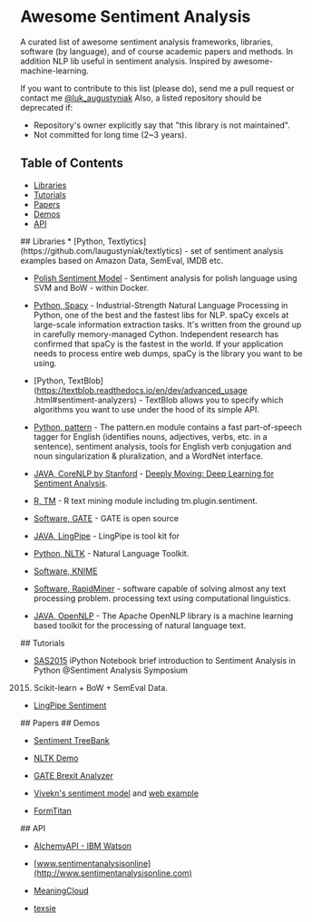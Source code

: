 # Awesome Sentiment Analysis

A curated list of awesome sentiment analysis frameworks, libraries, 
software (by language), and of course academic papers and methods. In 
addition NLP lib useful in sentiment analysis. Inspired by 
awesome-machine-learning.

If you want to contribute to this list (please do), send me a pull request or
 contact me [@luk_augustyniak](https://twitter.com/luk_augustyniak)
Also, a listed repository should be deprecated if:

* Repository's owner explicitly say that "this library is not maintained".
* Not committed for long time (2~3 years).

## Table of Contents

<!-- MarkdownTOC depth=4 -->

- [Libraries](#lib)
- [Tutorials](#tuts)
- [Papers](#papers)
- [Demos](#demos)
- [API](#api)


<!-- /MarkdownTOC -->

<a name="lib" />
## Libraries
* [Python, Textlytics](https://github.com/laugustyniak/textlytics) - set of 
sentiment analysis examples based on Amazon Data, SemEval, IMDB etc.

* [Polish Sentiment Model](https://github.com/riomus/polish-sentiment) - 
Sentiment analysis for polish language using SVM and BoW - within Docker.

* [Python, Spacy](https://spacy.io/) - Industrial-Strength Natural Language 
Processing in Python, one of the best and the fastest libs for NLP. spaCy 
excels at large-scale information extraction tasks. It's written from the 
ground up in carefully memory-managed Cython. Independent research has 
confirmed that spaCy is the fastest in the world. If your application needs 
to process entire web dumps, spaCy is the library you want to be using.

* [Python, TextBlob](https://textblob.readthedocs.io/en/dev/advanced_usage
.html#sentiment-analyzers) - TextBlob allows you to specify which algorithms
 you want to use under the hood of its simple API.

* [Python, pattern](http://www.clips.ua.ac.be/pages/pattern-en#sentiment) - 
The pattern.en module contains a fast part-of-speech tagger for English 
(identifies nouns, adjectives, verbs, etc. in a sentence), sentiment 
analysis, tools for English verb conjugation and noun singularization & 
pluralization, and a WordNet interface. 

* [JAVA, CoreNLP by Stanford](http://stanfordnlp.github.io/CoreNLP/) - [Deeply 
Moving: Deep Learning for Sentiment Analysis](http://nlp.stanford.edu/sentiment/).

* [R, TM](http://cran.r-project.org/web/packages/tm/index) - R text mining 
module including tm.plugin.sentiment.

* [Software, GATE](https://gate.ac.uk/sentiment/) - GATE is open source 

* [JAVA, LingPipe](http://alias-i.com/lingpipe/) - LingPipe is tool kit for 

* [Python, NLTK](http://www.nltk.org) - Natural Language Toolkit.

* [Software, KNIME](https://www.knime.org/blog/sentiment-analysis)

* [Software, RapidMiner](https://rapidminer.com/solutions/text-mining/) - 
software capable of solving almost any text processing problem.
processing text using computational linguistics.

* [JAVA, OpenNLP](https://opennlp.apache.org/) - The Apache OpenNLP library is 
a machine learning based toolkit for the processing of natural language text. 

<a name="tuts" />
## Tutorials

* [SAS2015](https://github.com/laugustyniak/sas2015) iPython Notebook brief 
introduction to Sentiment Analysis in Python @Sentiment Analysis Symposium 
2015. Scikit-learn + BoW + SemEval Data.

* [LingPipe Sentiment](http://alias-i.com/lingpipe/demos/tutorial/sentiment/read-me.html)

<a name="papers" />
## Papers

<a name="demos" />
## Demos

* [Sentiment TreeBank](http://nlp.stanford.edu:8080/sentiment/rntnDemo.html)

* [NLTK Demo](http://text-processing.com/demo/sentiment/)

* [GATE Brexit Analyzer](https://cloud.gate.ac.uk/shopfront/displayItem/29)

* [Vivekn's sentiment model](https://github.com/vivekn/sentiment/) and [web 
example](http://sentiment.vivekn.com/)

* [FormTitan](https://prediction.formtitan.com/sentiment-analysis)

<a name="api" />
## API

* [AlchemyAPI - IBM Watson](https://www.ibm.com/watson/developercloud/)

* [www.sentimentanalysisonline](http://www.sentimentanalysisonline.com)

* [MeaningCloud](https://www.meaningcloud.com/products/sentiment-analysis)

* [texsie](http://texsie.stride.ai)